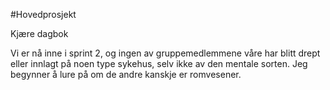 #Hovedprosjekt

Kjære dagbok

Vi er nå inne i sprint 2, og ingen av gruppemedlemmene våre har blitt drept eller innlagt på noen type sykehus, selv ikke av den mentale sorten. Jeg begynner å lure på om de andre kanskje er romvesener. 